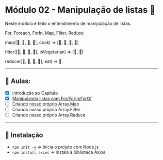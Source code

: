 # Módulo 02 - Manipulação de listas 📜

Neste módulo é feito o entendimento de manipulação de listas.

For, Foreach, ForIn, Map, Filter, Reduce

map([🐄, 🍠, 🐔, 🌽], cook)
=> [🍔, 🍟, 🍗, 🍿]

filter([🍔, 🍟, 🍗, 🍿], isVegetarian)
=> [🍟, 🍿]

reduce([🍔, 🍟, 🍗, 🍿], eat)
=> 💩

---

## 🤯 Aulas:

- [x] Introdução ao Capítulo
- [x] [Manipulando listas com For/ForIn/ForOf](./for-forin-forof)
- [ ] [Criando nosso próprio Array.Map](./array-map)
- [ ] Criando nosso próprio Array.Filter
- [ ] Criando nosso próprio Array.Reduce

---

## 🚀 Instalação

- `npm init -y` => Inicia o projeto com Node.js
- `npm install axios` => Instala a biblioteca Axios